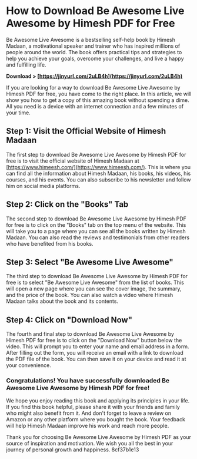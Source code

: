 
 
# How to Download Be Awesome Live Awesome by Himesh PDF for Free
 
Be Awesome Live Awesome is a bestselling self-help book by Himesh Madaan, a motivational speaker and trainer who has inspired millions of people around the world. The book offers practical tips and strategies to help you achieve your goals, overcome your challenges, and live a happy and fulfilling life.
 
**Download > [https://jinyurl.com/2uLB4h](https://jinyurl.com/2uLB4h)**


 
If you are looking for a way to download Be Awesome Live Awesome by Himesh PDF for free, you have come to the right place. In this article, we will show you how to get a copy of this amazing book without spending a dime. All you need is a device with an internet connection and a few minutes of your time.
 
## Step 1: Visit the Official Website of Himesh Madaan
 
The first step to download Be Awesome Live Awesome by Himesh PDF for free is to visit the official website of Himesh Madaan at [https://www.himeesh.com/](https://www.himeesh.com/). This is where you can find all the information about Himesh Madaan, his books, his videos, his courses, and his events. You can also subscribe to his newsletter and follow him on social media platforms.
 
## Step 2: Click on the "Books" Tab
 
The second step to download Be Awesome Live Awesome by Himesh PDF for free is to click on the "Books" tab on the top menu of the website. This will take you to a page where you can see all the books written by Himesh Madaan. You can also read the reviews and testimonials from other readers who have benefited from his books.
 
## Step 3: Select "Be Awesome Live Awesome"
 
The third step to download Be Awesome Live Awesome by Himesh PDF for free is to select "Be Awesome Live Awesome" from the list of books. This will open a new page where you can see the cover image, the summary, and the price of the book. You can also watch a video where Himesh Madaan talks about the book and its contents.
 
## Step 4: Click on "Download Now"
 
The fourth and final step to download Be Awesome Live Awesome by Himesh PDF for free is to click on the "Download Now" button below the video. This will prompt you to enter your name and email address in a form. After filling out the form, you will receive an email with a link to download the PDF file of the book. You can then save it on your device and read it at your convenience.
 
### Congratulations! You have successfully downloaded Be Awesome Live Awesome by Himesh PDF for free!
 
We hope you enjoy reading this book and applying its principles in your life. If you find this book helpful, please share it with your friends and family who might also benefit from it. And don't forget to leave a review on Amazon or any other platform where you bought the book. Your feedback will help Himesh Madaan improve his work and reach more people.
 
Thank you for choosing Be Awesome Live Awesome by Himesh PDF as your source of inspiration and motivation. We wish you all the best in your journey of personal growth and happiness.
 8cf37b1e13
 
